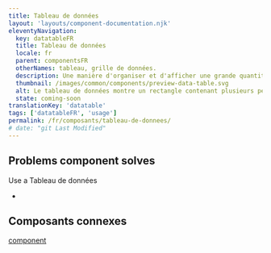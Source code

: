 ```yaml
---
title: Tableau de données
layout: 'layouts/component-documentation.njk'
eleventyNavigation:
  key: datatableFR
  title: Tableau de données
  locale: fr
  parent: componentsFR
  otherNames: tableau, grille de données.
  description: Une manière d'organiser et d'afficher une grande quantité de données dans des rangées et des colonnes.
  thumbnail: /images/common/components/preview-data-table.svg
  alt: Le tableau de données montre un rectangle contenant plusieurs petits rectangles. En haut du tableau se trouve un rectangle gris clair plus large qui s'étend sur toute la longueur du tableau et qui représente l'en-tête de celui-ci. En bas du tableau se trouvent des rectangles gris foncés plus petits qui représentent les données dans le tableau.
  state: coming-soon
translationKey: 'datatable'
tags: ['datatableFR', 'usage']
permalink: /fr/composants/tableau-de-donnees/
# date: "git Last Modified"
---
```


## Problems component solves

Use a Tableau de données

-

<article class="bg-full-width bg-primary text-light pt-500 pb-400 my-500">
  <h2 class="mt-0 mb-400">Composants connexes</h2>

<a href="" class="link-light">component</a>

</article>
